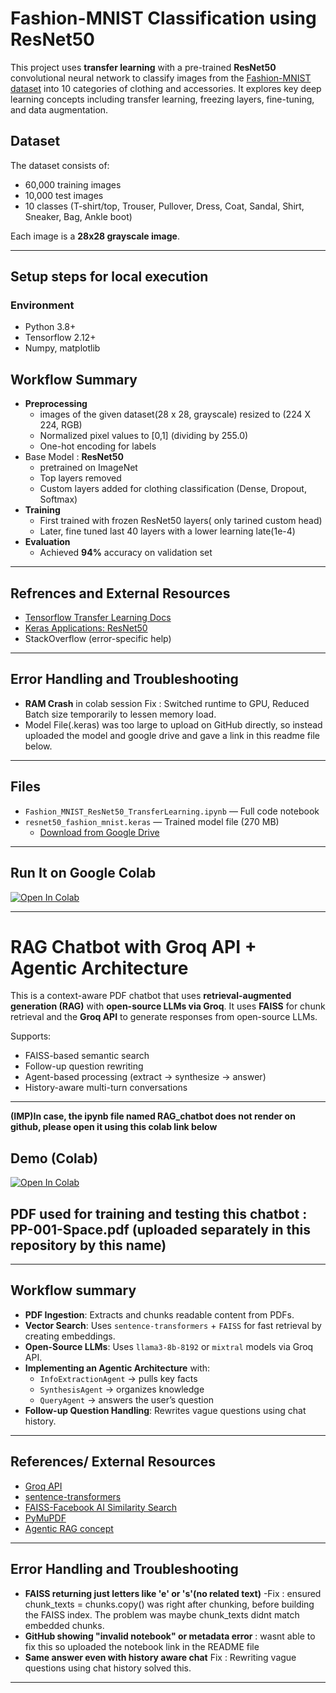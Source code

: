 # Fashion-MNIST Classification using ResNet50

This project uses **transfer learning** with a pre-trained **ResNet50** convolutional neural network to classify images from the [Fashion-MNIST dataset](https://drive.google.com/drive/folders/1qZNwYOW53GZYZjpmsSpZMBNh1PEQumnb?usp=sharing) into 10 categories of clothing and accessories.
It explores key deep learning concepts including transfer learning, freezing layers, fine-tuning, and data augmentation.

## Dataset

The dataset consists of:
- 60,000 training images
- 10,000 test images
- 10 classes (T-shirt/top, Trouser, Pullover, Dress, Coat, Sandal, Shirt, Sneaker, Bag, Ankle boot)

Each image is a **28x28 grayscale image**.

---
## Setup steps for local execution

### Environment
- Python 3.8+
- Tensorflow 2.12+
- Numpy, matplotlib

## Workflow Summary

- **Preprocessing**
     - images of the given dataset(28 x 28, grayscale) resized to (224 X 224, RGB)
     - Normalized pixel values to [0,1] (dividing by 255.0)
     - One-hot encoding for labels
- Base Model : **ResNet50**
     - pretrained on ImageNet
     - Top layers removed
     - Custom layers added for clothing classification (Dense, Dropout, Softmax)
- **Training**
     - First trained with frozen ResNet50 layers( only tarined custom head)
     - Later, fine tuned last 40 layers with a lower learning late(1e-4)
- **Evaluation**
     - Achieved **94%** accuracy on validation set

---
## Refrences and External Resources
  - [Tensorflow Transfer Learning Docs](https://www.tensorflow.org/tutorials/images/transfer_learning)
  - [Keras Applications: ResNet50](https://keras.io/api/applications/resnet/#resnet50-function)
  - StackOverflow (error-specific help)
           
---
## Error Handling and Troubleshooting
  - **RAM Crash** in colab session
    Fix : Switched runtime to GPU, Reduced Batch size temporarily to lessen memory load.
  - Model File(.keras) was too large to upload on GitHub directly, so instead uploaded the model and google drive and gave a 
    link in this readme file below.

---
## Files

- `Fashion_MNIST_ResNet50_TransferLearning.ipynb` — Full code notebook
- `resnet50_fashion_mnist.keras` — Trained model file (270 MB)
  - [Download from Google Drive](https://drive.google.com/file/d/1aOiuV_fWZVmxNEgWEJB7kQPeMMe0AXMx/view?usp=sharing)

---

## Run It on Google Colab

[![Open In Colab](https://colab.research.google.com/assets/colab-badge.svg)](https://colab.research.google.com/drive/1tK8qkGcEaGuP8MNCsc6Xgkdf7Bl5M-ec?usp=drive_link)

---



# RAG Chatbot with Groq API + Agentic Architecture

This is a context-aware PDF chatbot that uses **retrieval-augmented generation (RAG)** with **open-source LLMs via Groq**.
It uses **FAISS** for chunk retrieval and the **Groq API** to generate responses from open-source LLMs.

Supports:
- FAISS-based semantic search
- Follow-up question rewriting
- Agent-based processing (extract → synthesize → answer)
- History-aware multi-turn conversations

---
**(**IMP**)In case, the ipynb file named RAG_chatbot does not render on github, please open it using this colab link below**
## Demo (Colab)

[![Open In Colab](https://colab.research.google.com/assets/colab-badge.svg)](https://colab.research.google.com/drive/10hx93LWFNTWwu1306h5x0Kv2IEYZnUju?usp=sharing)

## PDF used for training and testing this chatbot : PP-001-Space.pdf (uploaded separately in this repository by this name) 

---
## Workflow summary

- **PDF Ingestion**: Extracts and chunks readable content from PDFs.
- **Vector Search**: Uses `sentence-transformers` + `FAISS` for fast retrieval by creating embeddings.
- **Open-Source LLMs**: Uses `llama3-8b-8192` or `mixtral` models via Groq API.
- **Implementing an Agentic Architecture** with:
  - `InfoExtractionAgent` → pulls key facts
  - `SynthesisAgent` → organizes knowledge
  - `QueryAgent` → answers the user’s question
- **Follow-up Question Handling**: Rewrites vague questions using chat history.

---
## References/ External Resources
  - [Groq API](https://console.groq.com)
  - [sentence-transformers](https://www.sbert.net/)
  - [FAISS-Facebook AI Similarity Search](https://github.com/facebookresearch/faiss)
  - [PyMuPDF](https://github.com/pymupdf/PyMuPDF)
  - [Agentic RAG concept](https://docs.llamaindex.ai/en/stable/examples/agentic/)

---
## Error Handling and Troubleshooting
- **FAISS returning just letters like 'e' or 's'(no related text)**
  -Fix : ensured chunk_texts = chunks.copy() was right after chunking, before building the FAISS index. The problem was 
         maybe chunk_texts didnt match embedded chunks.
- **GitHub showing "invalid notebook" or metadata error** : wasnt able to fix this so uploaded the notebook link in the 
                                                            README file
- **Same answer even with history aware chat**
   Fix : Rewriting vague questions using chat history solved this.

---
